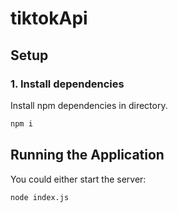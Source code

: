 # tiktokApi
## Setup

### 1. Install dependencies

Install npm dependencies in directory.

```bash
npm i
```

## Running the Application

You could either start the server:

```bash
node index.js
```
